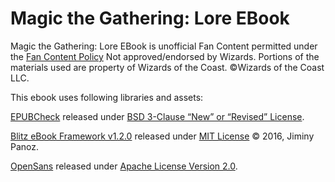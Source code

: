 Magic the Gathering: Lore EBook
====================================================================================================

Magic the Gathering: Lore EBook is unofficial Fan Content permitted under 
the [Fan Content Policy](https://company.wizards.com/fancontentpolicy)  Not approved/endorsed by 
Wizards. Portions of the materials used are property of Wizards of the Coast. ©Wizards of the Coast 
LLC.

This ebook uses following libraries and assets:

[EPUBCheck](https://github.com/w3c/epubcheck) released under
[BSD 3-Clause “New” or “Revised” License](https://choosealicense.com/licenses/bsd-3-clause/).

[Blitz eBook Framework v1.2.0](https://github.com/FriendsOfEpub/Blitz) released under 
[MIT License](https://choosealicense.com/licenses/mit/) © 2016, Jiminy Panoz.

[OpenSans](https://fonts.google.com/specimen/Open+Sans) released under 
[Apache License Version 2.0](https://choosealicense.com/licenses/apache-2.0/).
